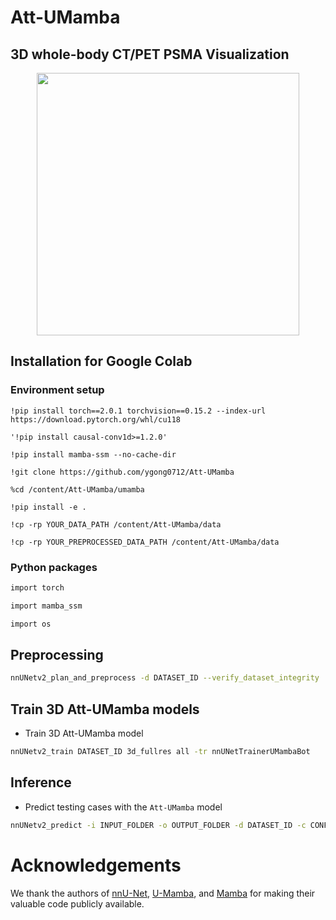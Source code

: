 # Att-UMamba


## 3D whole-body CT/PET PSMA Visualization
<div align="center"><img width="420" height="420" src=""></div>

## Installation for Google Colab

### Environment setup
`!pip install torch==2.0.1 torchvision==0.15.2 --index-url https://download.pytorch.org/whl/cu118`

`'!pip install causal-conv1d>=1.2.0'`

`!pip install mamba-ssm --no-cache-dir`

`!git clone https://github.com/ygong0712/Att-UMamba`

`%cd /content/Att-UMamba/umamba`

`!pip install -e .`




`!cp -rp YOUR_DATA_PATH /content/Att-UMamba/data`

`!cp -rp YOUR_PREPROCESSED_DATA_PATH /content/Att-UMamba/data`




### Python packages

```bash
import torch

import mamba_ssm

import os
```

## Preprocessing

```bash
nnUNetv2_plan_and_preprocess -d DATASET_ID --verify_dataset_integrity
```


## Train 3D Att-UMamba models

- Train 3D Att-UMamba model

```bash
nnUNetv2_train DATASET_ID 3d_fullres all -tr nnUNetTrainerUMambaBot
```



## Inference

- Predict testing cases with the `Att-UMamba` model

```bash
nnUNetv2_predict -i INPUT_FOLDER -o OUTPUT_FOLDER -d DATASET_ID -c CONFIGURATION -f all -tr nnUNetTrainerUMambaBot --disable_tta
```


# Acknowledgements

We thank the authors of [nnU-Net](https://github.com/MIC-DKFZ/nnUNet), [U-Mamba](https://github.com/bowang-lab/U-Mamba), and [Mamba](https://github.com/state-spaces/mamba) for making their valuable code publicly available.
